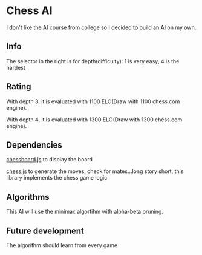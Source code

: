 # Chess AI

I don't like the AI course from college so I decided to build an AI on my own.

## Info

The selector in the right is for depth(difficulty): 1 is very easy, 4 is the hardest

## Rating

With depth 3, it is evaluated with 1100 ELO(Draw with 1100 chess.com engine).

With depth 4, it is evaluated with 1300 ELO(Draw with 1300 chess.com engine).

## Dependencies

[chessboard.js](https://chessboardjs.com/index.html) to display the board

[chess.js](https://github.com/jhlywa/chess.js) to generate the moves, check for mates...long story short, this library implements the chess game logic

## Algorithms

This AI will use the minimax algortihm with alpha-beta pruning.

## Future development

The algorithm should learn from every game

